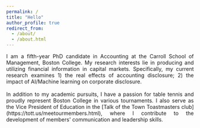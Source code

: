 ```yaml
---
permalink: /
title: "Hello"
author_profile: true
redirect_from: 
  - /about/
  - /about.html
---
```


<div style="text-align: justify">I am a fifth-year PhD candidate in Accounting at the Carroll School of Management, Boston College. My research interests lie in producing and utilizing financial information in capital markets. Specifically, my current research examines 1) the real effects of accounting disclosure; 2) the impact of AI/Machine learning on corporate disclosure.</div>&nbsp;
<div style="text-align: justify">In addition to my academic pursuits, I have a passion for table tennis and proudly represent Boston College in various tournaments. I also serve as the Vice President of Education in the [Talk of the Town Toastmasters club](https://tott.us/meetourmembers.html), where I contribute to the development of members' communication and leadership skills.</div>
